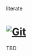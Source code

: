 literate

[![Git](https://app.soluble.cloud/api/v1/public/badges/5e58869a-54e1-47f2-a181-1dced150aedf.svg?orgId=451115019187)](https://app.soluble.cloud/repos/details/github.com/michaelneale/literate?orgId=451115019187)  
========

TBD
